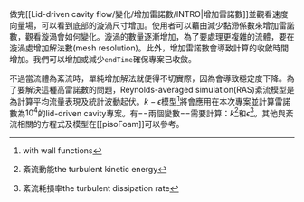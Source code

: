 做完[[Lid-driven cavity flow/變化/增加雷諾數/INTRO|增加雷諾數]]並觀看速度向量場，可以看到底部的漩渦尺寸增加。使用者可以藉由減少黏滯係數來增加雷諾數，觀看漩渦會如何變化。漩渦的數量逐漸增加，為了要處理更複雜的流體，要在漩渦處增加解法數(mesh resolution)。此外，增加雷諾數會導致計算的收斂時間增加。我們可以增加或減少`endTime`確保專案已收斂。

不過當流體為紊流時，單純增加解法就便得不切實際，因為會導致穩定度下降。為了要解決這種高雷諾數的問題，Reynolds-averaged simulation(RAS)紊流模型是為計算平均流量表現及統計波動起伏。$k - \epsilon$模型[^1]將會應用在本次專案並計算雷諾數為$10^4$的lid-driven cavity專案。有==兩個變數==需要計算：$k$[^2]和$\epsilon$[^3]。其他與紊流相關的方程式及模型在[[pisoFoam]]可以參考。

[^1]:with wall functions
[^2]:紊流動能the turbulent kinetic energy
[^3]:紊流耗損率the turbulent dissipation rate